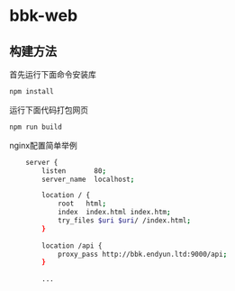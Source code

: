 # bbk-web

## 构建方法

首先运行下面命令安装库

```bash
npm install
```

运行下面代码打包网页

```bash
npm run build
```

nginx配置简单举例

```bash
    server {
        listen       80;
        server_name  localhost;

        location / {
            root   html;
            index  index.html index.htm;
            try_files $uri $uri/ /index.html;
        }
        
        location /api {
            proxy_pass http://bbk.endyun.ltd:9000/api; 
        }
        
        ...

```


